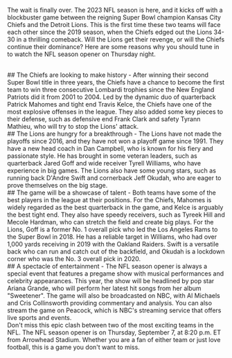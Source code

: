 The wait is finally over. The 2023 NFL season is here, and it kicks off with a blockbuster game between the reigning Super Bowl champion Kansas City Chiefs and the Detroit Lions. This is the first time these two teams will face each other since the 2019 season, when the Chiefs edged out the Lions 34-30 in a thrilling comeback. Will the Lions get their revenge, or will the Chiefs continue their dominance? Here are some reasons why you should tune in to watch the NFL season opener on Thursday night.

<br>
## The Chiefs are looking to make history
- After winning their second Super Bowl title in three years, the Chiefs have a chance to become the first team to win three consecutive Lombardi trophies since the New England Patriots did it from 2001 to 2004. Led by the dynamic duo of quarterback Patrick Mahomes and tight end Travis Kelce, the Chiefs have one of the most explosive offenses in the league. They also added some key pieces to their defense, such as defensive end Frank Clark and safety Tyrann Mathieu, who will try to stop the Lions' attack.

<br>
## The Lions are hungry for a breakthrough 
- The Lions have not made the playoffs since 2016, and they have not won a playoff game since 1991. They have a new head coach in Dan Campbell, who is known for his fiery and passionate style. He has brought in some veteran leaders, such as quarterback Jared Goff and wide receiver Tyrell Williams, who have experience in big games. The Lions also have some young stars, such as running back D'Andre Swift and cornerback Jeff Okudah, who are eager to prove themselves on the big stage.

<br>
## The game will be a showcase of talent
- Both teams have some of the best players in the league at their positions. For the Chiefs, Mahomes is widely regarded as the best quarterback in the game, and Kelce is arguably the best tight end. They also have speedy receivers, such as Tyreek Hill and Mecole Hardman, who can stretch the field and create big plays. For the Lions, Goff is a former No. 1 overall pick who led the Los Angeles Rams to the Super Bowl in 2018. He has a reliable target in Williams, who had over 1,000 yards receiving in 2019 with the Oakland Raiders. Swift is a versatile back who can run and catch out of the backfield, and Okudah is a lockdown corner who was the No. 3 overall pick in 2020.

<br>
## A spectacle of entertainment
- The NFL season opener is always a special event that features a pregame show with musical performances and celebrity appearances. This year, the show will be headlined by pop star Ariana Grande, who will perform her latest hit songs from her album "Sweetener". The game will also be broadcasted on NBC, with Al Michaels and Cris Collinsworth providing commentary and analysis. You can also stream the game on Peacock, which is NBC's streaming service that offers live sports and events.

<br>
Don't miss this epic clash between two of the most exciting teams in the NFL. The NFL season opener is on Thursday, September 7, at 8:20 p.m. ET from Arrowhead Stadium. Whether you are a fan of either team or just love football, this is a game you don't want to miss.